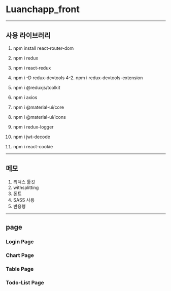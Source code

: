# Luanchapp_front
___
## 사용 라이브러리

1. npm install react-router-dom

2. npm i redux

3. npm i react-redux

4. npm i -D redux-devtools
4-2. npm i redux-devtools-extension

5. npm i @reduxjs/toolkit

6. npm i axios

7. npm i @material-ui/core

8. npm i @material-ui/icons

9. npm i redux-logger

9. npm i jwt-decode

10. npm i react-cookie

___
## 메모
1. 리덕스 툴킷
2. withsplitting 
3. 폰트
4. SASS 사용
5. 반응형

___
## page

### Login Page


### Chart Page


### Table Page


### Todo-List Page